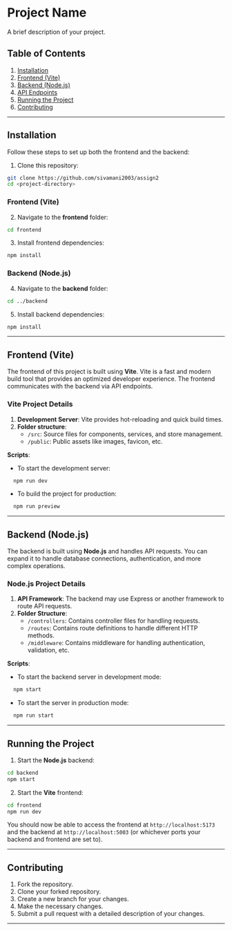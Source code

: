 # Project Name

A brief description of your project.

## Table of Contents
1. [Installation](#installation)
2. [Frontend (Vite)](#frontend-vite)
3. [Backend (Node.js)](#backend-nodejs)
4. [API Endpoints](#api-endpoints)
5. [Running the Project](#running-the-project)
6. [Contributing](#contributing)

---

## Installation

Follow these steps to set up both the frontend and the backend:

1. Clone this repository:

```bash
git clone https://github.com/sivamani2003/assign2
cd <project-directory>
```

### Frontend (Vite)

2. Navigate to the **frontend** folder:

```bash
cd frontend
```

3. Install frontend dependencies:

```bash
npm install
```

### Backend (Node.js)

4. Navigate to the **backend** folder:

```bash
cd ../backend
```

5. Install backend dependencies:

```bash
npm install
```

---

## Frontend (Vite)

The frontend of this project is built using **Vite**. Vite is a fast and modern build tool that provides an optimized developer experience. The frontend communicates with the backend via API endpoints.

### Vite Project Details

1. **Development Server**: Vite provides hot-reloading and quick build times.
2. **Folder structure**:
    - `/src`: Source files for components, services, and store management.
    - `/public`: Public assets like images, favicon, etc.
  
**Scripts**:
- To start the development server:
```bash
  npm run dev
```

- To build the project for production:
```bash
  npm run preview
```

---

## Backend (Node.js)

The backend is built using **Node.js** and handles API requests. You can expand it to handle database connections, authentication, and more complex operations.

### Node.js Project Details

1. **API Framework**: The backend may use Express or another framework to route API requests.
2. **Folder Structure**:
    - `/controllers`: Contains controller files for handling requests.
    - `/routes`: Contains route definitions to handle different HTTP methods.
    - `/middleware`: Contains middleware for handling authentication, validation, etc.
  
**Scripts**:
- To start the backend server in development mode:
```bash
  npm start
```

- To start the server in production mode:
```bash
  npm run start
```

---



## Running the Project

1. Start the **Node.js** backend:

```bash
cd backend
npm start
```

2. Start the **Vite** frontend:

```bash
cd frontend
npm run dev
```

You should now be able to access the frontend at `http://localhost:5173` and the backend at `http://localhost:5003` (or whichever ports your backend and frontend are set to).

---

## Contributing

1. Fork the repository.
2. Clone your forked repository.
3. Create a new branch for your changes.
4. Make the necessary changes.
5. Submit a pull request with a detailed description of your changes.

---

